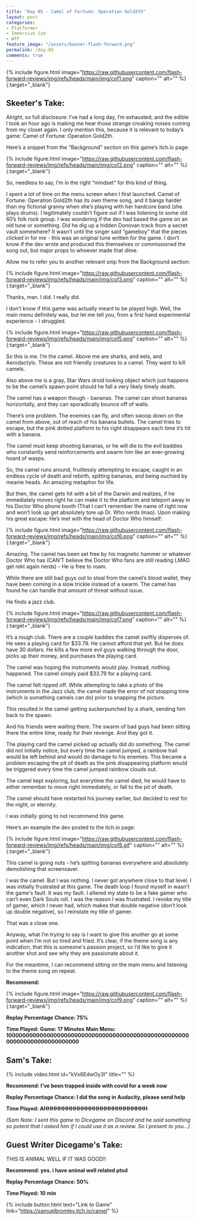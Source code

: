 ```yaml
---
title: "Day 85 - Camel of Fortune: Operation Gold2th"
layout: post
categories:
- Platformer
- Immersive Sim
- WTF
feature_image: "/assets/banner-flash-forward.png"
permalink: /day-85
comments: true
---
```


{% include figure.html image="https://raw.githubusercontent.com/flash-forward-reviews/img/refs/heads/main/img/cof1.png" caption="" alt="" %}{:target="_blank"}

## Skeeter's Take:

Alright, so full disclosure: I’ve had a long day, I’m exhausted, and the edible I took an hour ago is making me hear those strange croaking noises coming from my closet again. 
I only mention this, because it is relevant to today’s game: Camel of Fortune: Operation Gold2th. 

Here’s a snippet from the “Background” section on this game’s itch.io page:

{% include figure.html image="https://raw.githubusercontent.com/flash-forward-reviews/img/refs/heads/main/img/cof2.png" caption="" alt="" %}{:target="_blank"}

So, needless to say, I’m in the right “mindset” for this kind of thing. 

I spent a lot of time on the menu screen when I first launched. 
Camel of Fortune: Operation Gold2th has its own theme song, and it bangs harder than my fictional granny when she’s playing with her hardcore band (she plays drums). 
I legitimately couldn’t figure out if I was listening to some old 60’s folk rock group. I was wondering if the dev had based the game on an old tune or something. Did he dig up a hidden Donovan track from a secret vault somewhere? It wasn’t until the singer said “gameboy” that the pieces clicked in for me - this was an original tune written for the game. 
I don’t know if the dev wrote and produced this themselves or commissioned the song out, but major props to whoever made that dime. 

Allow me to refer you to another relevant snip from the Background section:

{% include figure.html image="https://raw.githubusercontent.com/flash-forward-reviews/img/refs/heads/main/img/cof3.png" caption="" alt="" %}{:target="_blank"}

Thanks, man. I did. I really did. 

I don’t know if this game was actually meant to be played high. Well, the main menu definitely was, but let me tell you, from a first hand experimental experience - I struggled. 

{% include figure.html image="https://raw.githubusercontent.com/flash-forward-reviews/img/refs/heads/main/img/cof5.png" caption="" alt="" %}{:target="_blank"}

So this is me. I’m the camel. Above me are sharks, and eels, and Aerodactyls. These are not friendly creatures to a camel. They want to kill camels. 

Also above me is a gray, Star Wars droid looking object which just happens to be the camel’s spawn point should he fall a very likely timely death. 

The camel has a weapon though - bananas. The camel can shoot bananas horizontally, and they can sporadically bounce off of walls. 

There’s one problem. The enemies can fly, and often swoop down on the camel from above, out of reach of his banana bullets. The camel tries to escape, but the pink dotted platform to his right disappears each time it’s hit with a banana. 

The camel must keep shooting bananas, or he will die to the evil baddies who constantly send reinforcements and swarm him like an ever-growing hoard of wasps. 

So, the camel runs around, fruitlessly attempting to escape, caught in an endless cycle of death and rebirth, spitting bananas, and being ouchied by meanie heads. An amazing metaphor for life. 

But then, the camel gets hit with a bit of the Darwin and realizes, if he immediately moves right he can  make it to the platform and teleport away in his Doctor Who phone booth (That I can’t remember the name of right now and won’t look up get absolutely tore up Dr. Who nerds lmao).
Upon making his great escape: He’s met with the head of Doctor Who himself:

{% include figure.html image="https://raw.githubusercontent.com/flash-forward-reviews/img/refs/heads/main/img/cof6.png" caption="" alt="" %}{:target="_blank"}

Amazing. The camel has been set free by his magnetic hammer or whatever Doctor Who has (CAN’T believe the Doctor Who fans are still reading LMAO get rekt again nerds) - He is free to roam. 

While there are still bad guys out to steal from the camel’s blood wallet, they have been coming in a slow trickle instead of a swarm. The camel has found he can handle that amount of threat without issue. 

He finds a jazz club. 

{% include figure.html image="https://raw.githubusercontent.com/flash-forward-reviews/img/refs/heads/main/img/cof7.png" caption="" alt="" %}{:target="_blank"}

It’s a rough club. There are a couple baddies the camel swiftly disperses of. 
He sees a playing card for $33.79. He cannot afford that yet. But he does have 30 dollars. He kills a few more evil guys walking through the door, picks up their money, and purchases the playing card. 

The camel was hoping the instruments would play. Instead, nothing happened. The camel simply paid $33.79 for a playing card. 

The camel felt ripped off. 
While attempting to take a photo of the instruments in the Jazz club, the camel made the error of not stopping time (which is something camels can do) prior to snapping the picture. 

This resulted in the camel getting suckerpunched by a shark, sending him back to the spawn. 

And his friends were waiting there. The swarm of bad guys had been sitting there the entire time, ready for their revenge. And they got it. 

The playing card the camel picked up actually did do something. The camel did not initially notice, but every time the camel jumped, a rainbow trail would be left behind and would do damage to his enemies. 
This became a problem escaping the pit of death as the pink disappearing platform would be triggered every time the camel jumped rainbow clouds out. 

The camel kept exploring, but everytime the camel died, he would have to either remember to move right immediately, or fall to the pit of death. 

The camel should have restarted his journey earlier, but decided to rest for the night, or eternity. 

I was initially going to not recommend this game.

Here’s an example the dev posted to the itch.io page:

{% include figure.html image="https://raw.githubusercontent.com/flash-forward-reviews/img/refs/heads/main/img/cof8.gif" caption="" alt="" %}{:target="_blank"}

This camel is going nuts - he’s spitting bananas everywhere and absolutely demolishing that screensaver. 

I was the camel. But I was nothing. I never got anywhere close to that level. I was initially frustrated at this game. The death loop I found myself in wasn’t the game's fault. It was my fault. I altered my state to be a fake gamer who can’t even Dark Souls roll.  I was the reason I was frustrated. I revoke my title of gamer, which I never had, which makes that double negative (don’t look up double negative), so I reinstate my title of gamer. 

That was a close one. 

Anyway, what I’m trying to say is I want to give this another go at some point when I’m not so tired and fried. 
It’s clear, if the theme song is any indication, that this is someone's passion project, so I’d like to give it another shot and see why they are passionate about it. 

For the meantime, I can recommend sitting on the main menu and listening to the theme song on repeat.

**Recommend:**

{% include figure.html image="https://raw.githubusercontent.com/flash-forward-reviews/img/refs/heads/main/img/cof9.png" caption="" alt="" %}{:target="_blank"}

**Replay Percentage Chance: 75%**

**Time Played:**
**Game: 17 Minutes**
**Main Menu: 10000000000000000000000000000000000000000000000000000000000000000000000000**

## Sam's Take:

{% include video.html id="kVx6EdwOy3I" title="" %}

**Recommend: I’ve been trapped inside with covid for a week now** 

**Replay Percentage Chance: I did the song in Audacity, please send help**

**Time Played: AHHHHHHHHHHHHHHHHHHHHHHHHHHH**

*(Sam Note: I sent this game to Dicegame on Discord and he said something so potent that I asked him if I could use it as a review. So I present to you...)*

## Guest Writer Dicegame's Take:

THIS IS ANIMAL WELL IF IT WAS GOOD!!

**Recommend: yes. i have animal well related ptsd** 

**Replay Percentage Chance: 50%**

**Time Played: 10 min**

{% include button.html text="Link to Game" link="https://samuelbromley.itch.io/camel" %}